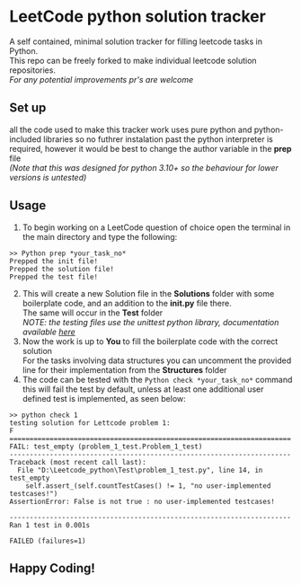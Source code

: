 # **LeetCode** python solution tracker #
A self contained, minimal solution tracker for filling leetcode tasks in Python. \
This repo can be freely forked to make individual leetcode solution repositories. \
*For any potential improvements pr's are welcome*

## Set up ##
all the code used to make this tracker work uses pure python and python-included libraries so no futhrer instalation past the python interpreter is required, however it would be best to change the author variable in the **prep** file \
*(Note that this was designed for python 3.10+ so the behaviour for lower versions is untested)*

## Usage ##
1. To begin working on a LeetCode question of choice open the terminal in the main directory and type the following:
```
>> Python prep *your_task_no*
Prepped the init file!
Prepped the solution file!
Prepped the test file!
```
2. This will create a new Solution file in the **Solutions** folder with some boilerplate code, and an addition to the **__init__.py** file there. \
The same will occur in the **Test** folder \
*NOTE: the testing files use the unittest python library, documentation available [here](https://docs.python.org/3/library/unittest.html)*
3. Now the work is up to **You** to fill the boilerplate code with the correct solution \
For the tasks involving data structures you can uncomment the provided line for their implementation from the **Structures** folder
4. The code can be tested with the `Python check *your_task_no*` command \
this will fail the test by default, unless at least one additional user defined test is implemented, as seen below:
```
>> python check 1
testing solution for Lettcode problem 1:
F
======================================================================
FAIL: test_empty (problem_1_test.Problem_1_test)
----------------------------------------------------------------------
Traceback (most recent call last):
  File "D:\Leetcode_python\Test\problem_1_test.py", line 14, in test_empty
    self.assert_(self.countTestCases() != 1, "no user-implemented testcases!")
AssertionError: False is not true : no user-implemented testcases!

----------------------------------------------------------------------
Ran 1 test in 0.001s

FAILED (failures=1)
```


## Happy Coding! ##
